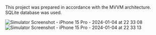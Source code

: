 This project was prepared in accordance with the MVVM architecture.
SQLite database was used.

![Simulator Screenshot - iPhone 15 Pro - 2024-01-04 at 22 33 08](https://github.com/sevvalkalkavan/ToDoApp/assets/80177829/f06a8196-12ec-4fc7-9b85-d443055cb008)
![Simulator Screenshot - iPhone 15 Pro - 2024-01-04 at 22 33 13](https://github.com/sevvalkalkavan/ToDoApp/assets/80177829/1a24d213-5913-4f12-a69a-6def2cc71c8b)
